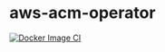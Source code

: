 # aws-acm-operator
[![Docker Image CI](https://github.com/devopsbyakshay/aws-acm-operator/actions/workflows/docker-image.yml/badge.svg)](https://github.com/devopsbyakshay/aws-acm-operator/actions/workflows/docker-image.yml)
